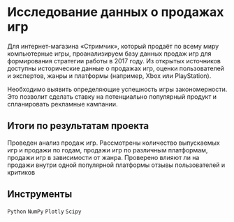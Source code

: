 # Исследование данных о продажах игр

Для интернет-магазина «Стримчик», который продаёт по всему миру компьютерные игры, проанализируем базу данных продаж игр для формирования стратегии работы в 2017 году. Из открытых источников доступны исторические данные о продажах игр, оценки пользователей и экспертов, жанры и платформы (например, Xbox или PlayStation). 

Необходимо выявить определяющие успешность игры закономерности. Это позволит сделать ставку на потенциально популярный продукт и спланировать рекламные кампании.

## Итоги по результатам проекта

Проведен анализ продаж игр. Рассмотрены количество выпускаемых игр и продажи по годам, продажи игр по различным платформам, продажи игр в зависимости от жанра. Проверено влияют ли на продажи внутри одной популярной платформы отзывы пользователей и критиков

## Инструменты

`Python` `NumPy` `Plotly` `Scipy`